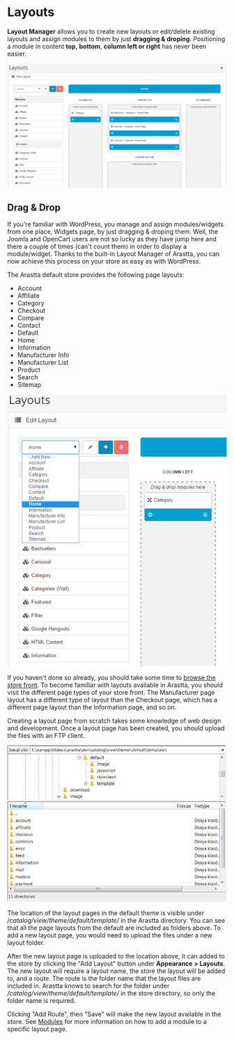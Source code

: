 Layouts
=======

**Layout Manager** allows you to create new layouts or edit/delete existing layouts and assign modules to them by just **dragging & droping**. Positioning a module in content **top**, **bottom**, **column left or right** has never been easier.

![design layout page](_images/layouts.png)

Drag & Drop
-----------

If you're familiar with WordPress, you manage and assign modules/widgets from one place, Widgets page, by just dragging & droping them. Well, the Joomla and OpenCart users are not so lucky as they have jump here and there a couple of times (can't count them) in order to display a module/widget. Thanks to the built-in Layout Manager of Arastta, you can now achieve this process on your store as easy as with WordPress.

The Arastta default store provides the following page layouts:

- Account
- Affiliate
- Category
- Checkout
- Compare
- Contact
- Default
- Home
- Information
- Manufacturer Info
- Manufacturer List
- Product
- Search
- Sitemap

![template files](_images/layouts-pages.png)

If you haven't done so already, you should take some time to [browse the store front](docs/user-manual/store-front). To become familiar with layouts available in Arastta, you should visit the different page types of your store front. The Manufacturer page layout has a different type of layout than the Checkout page, which has a different page layout than the Information page, and so on.

Creating a layout page from scratch takes some knowledge of web design and development. Once a layout page has been created, you should upload the files with an FTP client.

![template files](_images/layouts-template.png)

The location of the layout pages in the default theme is visible under */catalog/view/theme/default/template/* in the Arastta directory. You can see that all the page layouts from the default are included as folders above. To add a new layout page, you would need to upload the files under a new layout folder.

After the new layout page is uploaded to the location above, it can added to the store by clicking the "Add Layout" button under **Appearance > Layouts**. The new layout will require a layout name, the store the layout will be added to, and a route. The route is the folder name that the layout files are included in. Arastta knows to search for the folder under */catalog/view/theme/default/template/* in the store directory, so only the folder name is required.

Clicking "Add Route", then "Save" will make the new layout available in the store. See [Modules](docs/user-manual/appearance/modules/overview) for more information on how to add a module to a specific layout page.
